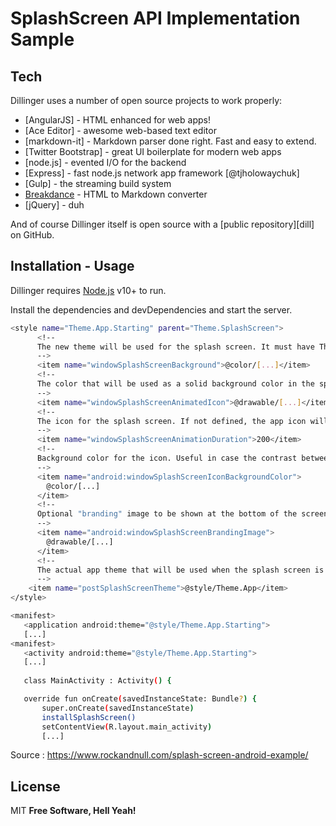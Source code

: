 # SplashScreen API Implementation Sample



## Tech

Dillinger uses a number of open source projects to work properly:

- [AngularJS] - HTML enhanced for web apps!
- [Ace Editor] - awesome web-based text editor
- [markdown-it] - Markdown parser done right. Fast and easy to extend.
- [Twitter Bootstrap] - great UI boilerplate for modern web apps
- [node.js] - evented I/O for the backend
- [Express] - fast node.js network app framework [@tjholowaychuk]
- [Gulp] - the streaming build system
- [Breakdance](https://breakdance.github.io/breakdance/) - HTML
to Markdown converter
- [jQuery] - duh

And of course Dillinger itself is open source with a [public repository][dill]
 on GitHub.

## Installation - Usage

Dillinger requires [Node.js](https://nodejs.org/) v10+ to run.

Install the dependencies and devDependencies and start the server.

```sh
<style name="Theme.App.Starting" parent="Theme.SplashScreen">
      <!-- 
      The new theme will be used for the splash screen. It must have Theme.SplashScreen as a parent. In this example, the existing theme used throughout the app is called Theme.App, so a new Theme.App.Starting is created.
      -->
      <item name="windowSplashScreenBackground">@color/[...]</item>
      <!--
      The color that will be used as a solid background color in the splash screen/
      -->
      <item name="windowSplashScreenAnimatedIcon">@drawable/[...]</item>
      <!-- 
      The icon for the splash screen. If not defined, the app icon will be used instead. Note that this can be an animated icon using an AnimationDrawable or AnimatedVectorDrawable (in API 31 and lower, the AnimatedVectorDrawable is not supported). The animation duration is necessary if you set an animated icon.
      -->
      <item name="windowSplashScreenAnimationDuration">200</item>
      <!-- 
      Background color for the icon. Useful in case the contrast between the window background color and the icon color is not satisfactory.
      -->
      <item name="android:windowSplashScreenIconBackgroundColor">
        @color/[...]
      </item>
      <!-- 
      Optional "branding" image to be shown at the bottom of the screen (which is not recommended according to the doc).
      -->
      <item name="android:windowSplashScreenBrandingImage">
        @drawable/[...]
      </item>
      <!-- 
      The actual app theme that will be used when the splash screen is gone.
      -->
    <item name="postSplashScreenTheme">@style/Theme.App</item>
</style>
```
```sh
<manifest>
   <application android:theme="@style/Theme.App.Starting">
   [...]
<manifest>
   <activity android:theme="@style/Theme.App.Starting">
   [...]   
   
   class MainActivity : Activity() {

   override fun onCreate(savedInstanceState: Bundle?) {
       super.onCreate(savedInstanceState)
       installSplashScreen()
       setContentView(R.layout.main_activity)
       [...]
```

Source : https://www.rockandnull.com/splash-screen-android-example/

## License

MIT
**Free Software, Hell Yeah!**
